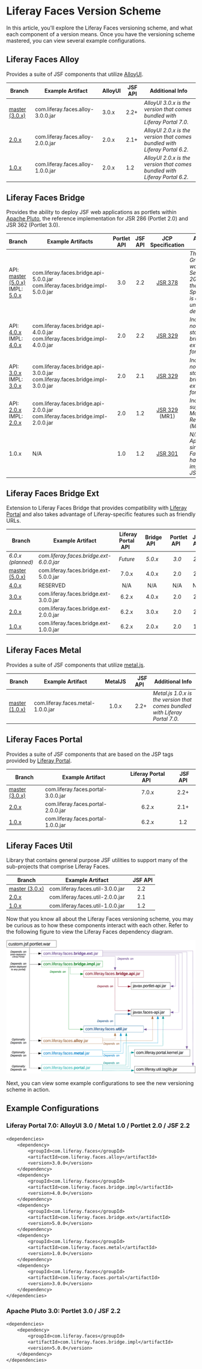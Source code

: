 # Liferay Faces Version Scheme [](id=liferay-faces-version-scheme)

In this article, you'll explore the Liferay Faces versioning scheme, and what
each component of a version means. Once you have the versioning scheme mastered,
you can view several example configurations.

## Liferay Faces Alloy [](id=liferay-faces-alloy)

Provides a suite of JSF components that utilize [AlloyUI](http://alloyui.com/).

|Branch|Example Artifact|AlloyUI|JSF API|Additional Info|
|------|----------------|-------|-------|---------------|
|[master (3.0.x)](https://github.com/liferay/liferay-faces-alloy/tree/master)|com.liferay.faces.alloy-3.0.0.jar|3.0.x|2.2+|*AlloyUI 3.0.x is the version that comes bundled with Liferay Portal 7.0.*|
|[2.0.x](https://github.com/liferay/liferay-faces-alloy/tree/2.0.x)|com.liferay.faces.alloy-2.0.0.jar|2.0.x|2.1+|*AlloyUI 2.0.x is the version that comes bundled with Liferay Portal 6.2.*|
|[1.0.x](https://github.com/liferay/liferay-faces-alloy/tree/1.0.x)|com.liferay.faces.alloy-1.0.0.jar|2.0.x|1.2|*AlloyUI 2.0.x is the version that comes bundled with Liferay Portal 6.2.*|

## Liferay Faces Bridge [](id=liferay-faces-bridge)

Provides the ability to deploy JSF web applications as portlets within
[Apache Pluto](https://portals.apache.org/pluto/), the reference implementation
for JSR 286 (Portlet 2.0) and JSR 362 (Portlet 3.0).

|Branch|Example Artifacts|Portlet API|JSF API|JCP Specification|Additional Info|
|------|-----------------|:-----------:|:-------:|:-----------------:|---------------|
|API: [master (5.0.x)](https://github.com/liferay/liferay-faces-bridge-api/tree/master)<br/>IMPL: [5.0.x](https://github.com/liferay/liferay-faces-bridge-impl/tree/master)|com.liferay.faces.bridge.api-5.0.0.jar<br/>com.liferay.faces.bridge.impl-5.0.0.jar|3.0|2.2|[JSR 378](https://www.jcp.org/en/jsr/detail?id=378)|*The Expert Group began work in September 2015 and the Specification is currently under development.*|
|API: [4.0.x](https://github.com/liferay/liferay-faces-bridge-api/tree/4.0.x)<br/>IMPL: [4.0.x](https://github.com/liferay/liferay-faces-bridge-impl/tree/4.0.x)|com.liferay.faces.bridge.api-4.0.0.jar<br/>com.liferay.faces.bridge.impl-4.0.0.jar|2.0|2.2|[JSR 329](https://www.jcp.org/en/jsr/detail?id=329)|*Includes non-standard bridge extensions for JSF 2.2.*|
|API: [3.0.x](https://github.com/liferay/liferay-faces-bridge-api/tree/3.0.x)<br/>IMPL: [3.0.x](https://github.com/liferay/liferay-faces-bridge-impl/tree/3.0.x)|com.liferay.faces.bridge.api-3.0.0.jar<br/>com.liferay.faces.bridge.impl-3.0.0.jar|2.0|2.1|[JSR 329](https://www.jcp.org/en/jsr/detail?id=329)|*Includes non-standard bridge extensions for JSF 2.1.*|
|API: [2.0.x](https://github.com/liferay/liferay-faces-bridge-api/tree/2.0.x)<br/>IMPL: [2.0.x](https://github.com/liferay/liferay-faces-bridge-impl/tree/2.0.x)|com.liferay.faces.bridge.api-2.0.0.jar<br/>com.liferay.faces.bridge.impl-2.0.0.jar|2.0|1.2|[JSR 329](https://www.jcp.org/en/jsr/detail?id=329) (MR1)|*Includes support for Maintenance Release 1 (MR1).*|
|1.0.x|N/A|1.0|1.2|[JSR 301](https://www.jcp.org/en/jsr/detail?id=301)|*N/A (Not Applicable) since Liferay Faces Bridge has never implemented JSR 301.*|

## Liferay Faces Bridge Ext [](id=liferay-faces-bridge-ext)

Extension to Liferay Faces Bridge that provides compatibility with
[Liferay Portal](http://www.liferay.com/community/liferay-projects/liferay-portal/overview)
and also takes advantage of Liferay-specific features such as friendly URLs.

|Branch           |Example Artifact                  |&nbsp;&nbsp;Liferay Portal API&nbsp;&nbsp;|&nbsp;&nbsp;Bridge API&nbsp;&nbsp;|&nbsp;&nbsp;Portlet API&nbsp;&nbsp;|JSF API|
|-----------------|------------------------------------|:--------------:|:----------:|:-----------:|:-------:|
|*6.0.x (planned)*|*com.liferay.faces.bridge.ext-6.0.0.jar*|*Future*         |*5.0.x*     |*3.0*        |*2.2*    |
|[master (5.0.x)](https://github.com/liferay/liferay-faces-bridge-ext/tree/master)|com.liferay.faces.bridge.ext-5.0.0.jar|7.0.x|4.0.x|2.0|2.2|
|[4.0.x](https://github.com/liferay/liferay-faces-bridge-ext/tree/4.0.x)|RESERVED|N/A|N/A|N/A|N/A|
|[3.0.x](https://github.com/liferay/liferay-faces-bridge-ext/tree/3.0.x)|com.liferay.faces.bridge.ext-3.0.0.jar|6.2.x|4.0.x|2.0|2.2|
|[2.0.x](https://github.com/liferay/liferay-faces-bridge-ext/tree/2.0.x)|com.liferay.faces.bridge.ext-2.0.0.jar|6.2.x|3.0.x|2.0|2.1|
|[1.0.x](https://github.com/liferay/liferay-faces-bridge-ext/tree/1.0.x)|com.liferay.faces.bridge.ext-1.0.0.jar|6.2.x|2.0.x|2.0|1.2|

## Liferay Faces Metal [](id=liferay-faces-metal)

Provides a suite of JSF components that utilize
[metal.js](http://http://metaljs.com/).

|Branch|Example Artifact|&nbsp;&nbsp;MetalJS&nbsp;&nbsp;|&nbsp;&nbsp;JSF API&nbsp;&nbsp;|Additional Info|
|------|----------------|:---------:|:-------:|---------------|
|[master (1.0.x)](https://github.com/liferay/liferay-faces-metal/tree/master)|com.liferay.faces.metal-1.0.0.jar|1.0.x|2.2+|*Metal.js 1.0.x is the version that comes bundled with Liferay Portal 7.0.*|

## Liferay Faces Portal [](id=liferay-faces-portal)

Provides a suite of JSF components that are based on the JSP tags provided by
[Liferay Portal](http://www.liferay.com/community/liferay-projects/liferay-portal/overview).

|Branch|Example Artifact|Liferay Portal API&nbsp;&nbsp;|&nbsp;&nbsp;JSF API|
|------|----------------|:------------------:|:-------:|
|[master (3.0.x)](https://github.com/liferay/liferay-faces-portal/tree/master)|com.liferay.faces.portal-3.0.0.jar|7.0.x|2.2+|
|[2.0.x](https://github.com/liferay/liferay-faces-portal/tree/2.0.x)|com.liferay.faces.portal-2.0.0.jar|6.2.x|2.1+|
|[1.0.x](https://github.com/liferay/liferay-faces-portal/tree/1.0.x)|com.liferay.faces.portal-1.0.0.jar|6.2.x|1.2|

## Liferay Faces Util [](id=liferay-faces-util)

Library that contains general purpose JSF utilities to support many of the
sub-projects that comprise Liferay Faces.

|Branch|Example Artifact|&nbsp;&nbsp;JSF API|
|------|----------------|:-------:|
|[master (3.0.x)](https://github.com/liferay/liferay-faces-util/tree/master)|com.liferay.faces.util-3.0.0.jar|2.2|
|[2.0.x](https://github.com/liferay/liferay-faces-util/tree/2.0.x)|com.liferay.faces.util-2.0.0.jar|2.1|
|[1.0.x](https://github.com/liferay/liferay-faces-util/tree/1.0.x)|com.liferay.faces.util-1.0.0.jar|1.2|

Now that you know all about the Liferay Faces versioning scheme, you may be
curious as to how these components interact with each other. Refer to the
following figure to view the Liferay Faces dependency diagram.

![Figure 1: The Liferay Faces dependency diagram helps visualize how components interact and depend on each other.](../../images/liferay-faces-dependency-diagram.png)

Next, you can view some example configurations to see the new versioning scheme
in action.

## Example Configurations [](id=example-configurations)

### Liferay Portal 7.0: AlloyUI 3.0 / Metal 1.0 / Portlet 2.0 / JSF 2.2 [](id=liferay-portal-7-0-alloyui-3-0--metal-1-0--portlet-2-0--jsf-2-2)

    <dependencies>
        <dependency>
            <groupId>com.liferay.faces</groupId>
            <artifactId>com.liferay.faces.alloy</artifactId>
            <version>3.0.0</version>
        </dependency>
        <dependency>
            <groupId>com.liferay.faces</groupId>
            <artifactId>com.liferay.faces.bridge.impl</artifactId>
            <version>4.0.0</version>
        </dependency>
        <dependency>
            <groupId>com.liferay.faces</groupId>
            <artifactId>com.liferay.faces.bridge.ext</artifactId>
            <version>5.0.0</version>
        </dependency>
        <dependency>
            <groupId>com.liferay.faces</groupId>
            <artifactId>com.liferay.faces.metal</artifactId>
            <version>1.0.0</version>
        </dependency>
        <dependency>
            <groupId>com.liferay.faces</groupId>
            <artifactId>com.liferay.faces.portal</artifactId>
            <version>3.0.0</version>
        </dependency>
    </dependencies>

### Apache Pluto 3.0: Portlet 3.0 / JSF 2.2 [](id=apache-pluto-3-0-portlet-3-0--jsf-2-2)

    <dependencies>
        <dependency>
            <groupId>com.liferay.faces</groupId>
            <artifactId>com.liferay.faces.bridge.impl</artifactId>
            <version>5.0.0</version>
        </dependency>
    </dependencies>
